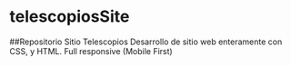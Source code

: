# telescopiosSite
##Repositorio Sitio Telescopios
Desarrollo de sitio web enteramente con CSS, y HTML. Full responsive (Mobile First)
